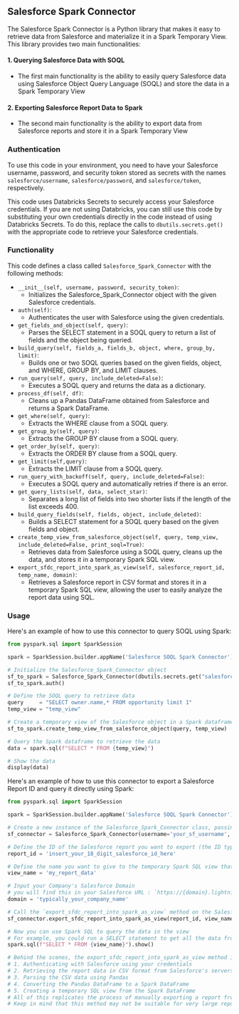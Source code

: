 ## Salesforce Spark Connector

The Salesforce Spark Connector is a Python library that makes it easy to retrieve data from Salesforce and materialize it in a Spark Temporary View. This library provides two main functionalities:

#### 1. Querying Salesforce Data with SOQL
- The first main functionality is the ability to easily query Salesforce data using Salesforce Object Query Language (SOQL) and store the data in a Spark Temporary View

#### 2. Exporting Salesforce Report Data to Spark
- The second main functionality is the ability to export data from Salesforce reports and store it in a Spark Temporary View

### Authentication

To use this code in your environment, you need to have your Salesforce username, password, and security token stored as secrets with the names `salesforce/username`, `salesforce/password`, and `salesforce/token`, respectively.

This code uses Databricks Secrets to securely access your Salesforce credentials. If you are not using Databricks, you can still use this code by substituting your own credentials directly in the code instead of using Databricks Secrets. To do this, replace the calls to `dbutils.secrets.get()` with the appropriate code to retrieve your Salesforce credentials.

### Functionality

This code defines a class called `Salesforce_Spark_Connector` with the following methods:

- `__init__(self, username, password, security_token)`: 
  - Initializes the Salesforce_Spark_Connector object with the given Salesforce credentials.
- `auth(self)`: 
  - Authenticates the user with Salesforce using the given credentials.
- `get_fields_and_object(self, query)`: 
  - Parses the SELECT statement in a SOQL query to return a list of fields and the object being queried.
- `build_query(self, fields_a, fields_b, object, where, group_by, limit)`: 
  - Builds one or two SOQL queries based on the given fields, object, and WHERE, GROUP BY, and LIMIT clauses.
- `run_query(self, query, include_deleted=False)`: 
  - Executes a SOQL query and returns the data as a dictionary.
- `process_df(self, df)`: 
  - Cleans up a Pandas DataFrame obtained from Salesforce and returns a Spark DataFrame.
- `get_where(self, query)`: 
  - Extracts the WHERE clause from a SOQL query.
- `get_group_by(self, query)`: 
  - Extracts the GROUP BY clause from a SOQL query.
- `get_order_by(self, query)`: 
  - Extracts the ORDER BY clause from a SOQL query.
- `get_limit(self,query)`: 
  - Extracts the LIMIT clause from a SOQL query.
- `run_query_with_backoff(self, query, include_deleted=False)`: 
  - Executes a SOQL query and automatically retries if there is an error.
- `get_query_lists(self, data, select_star)`: 
  - Separates a long list of fields into two shorter lists if the length of the list exceeds 400.
- `build_query_fields(self, fields, object, include_deleted)`: 
  - Builds a SELECT statement for a SOQL query based on the given fields and object.
- `create_temp_view_from_salesforce_object(self, query, temp_view, include_deleted=False, print_soql=True)`: 
  - Retrieves data from Salesforce using a SOQL query, cleans up the data, and stores it in a temporary Spark SQL view.
- `export_sfdc_report_into_spark_as_view(self, salesforce_report_id, temp_name, domain)`:
  - Retrieves a Salesforce report in CSV format and stores it in a temporary Spark SQL view, allowing the user to easily analyze the report data using SQL.

### Usage

Here's an example of how to use this connector to query SOQL using Spark:

```python
from pyspark.sql import SparkSession

spark = SparkSession.builder.appName('Salesforce SOQL Spark Connector').getOrCreate()

# Initialize the Salesforce_Spark_Connector object
sf_to_spark = Salesforce_Spark_Connector(dbutils.secrets.get("salesforce", "username"), dbutils.secrets.get("salesforce", "password"), dbutils.secrets.get("salesforce", "token"))
sf_to_spark.auth()

# Define the SOQL query to retrieve data
query     = "SELECT owner.name,* FROM opportunity limit 1"
temp_view = "temp_view"

# Create a temporary view of the Salesforce object in a Spark dataframe
sf_to_spark.create_temp_view_from_salesforce_object(query, temp_view)

# Query the Spark dataframe to retrieve the data
data = spark.sql(f"SELECT * FROM {temp_view}")

# Show the data
display(data)
```


Here's an example of how to use this connector to export a Salesforce Report ID and query it directly using Spark:

```python
from pyspark.sql import SparkSession

spark = SparkSession.builder.appName('Salesforce SOQL Spark Connector').getOrCreate()

# Create a new instance of the Salesforce_Spark_Connector class, passing in your Salesforce credentials
sf_connector = Salesforce_Spark_Connector(username='your_sf_username', password='your_sf_password', security_token='your_sf_security_token')

# Define the ID of the Salesforce report you want to export (the ID typically starts with `00O`)
report_id = 'insert_your_18_digit_salesforce_id_here'

# Define the name you want to give to the temporary Spark SQL view that will be created from the report data
view_name = 'my_report_data'

# Input your Company's Salesforce Domain
# you will find this in your Salesforce URL : `https://{domain}.lightning.force.com/` or `https://{domain}.my.salesforce.com`
domain = 'typically_your_company_name'

# Call the `export_sfdc_report_into_spark_as_view` method on the Salesforce_Spark_Connector instance, passing in the report ID and view name
sf_connector.export_sfdc_report_into_spark_as_view(report_id, view_name, domain)

# Now you can use Spark SQL to query the data in the view
# For example, you could run a SELECT statement to get all the data from the view
spark.sql(f"SELECT * FROM {view_name}").show()

# Behind the scenes, the export_sfdc_report_into_spark_as_view method is doing the following:
# 1. Authenticating with Salesforce using your credentials
# 2. Retrieving the report data in CSV format from Salesforce's servers
# 3. Parsing the CSV data using Pandas
# 4. Converting the Pandas DataFrame to a Spark DataFrame
# 5. Creating a temporary SQL view from the Spark DataFrame
# All of this replicates the process of manually exporting a report from Salesforce, but with the added benefit of being automated and integrated with your Spark environment.
# Keep in mind that this method may not be suitable for very large reports, as it may fail due to the sheer size of the report. Also note that it will only pull the data that is visible in the report, so if you need additional fields (like IDs), you'll need to add those to the report before exporting.
```
